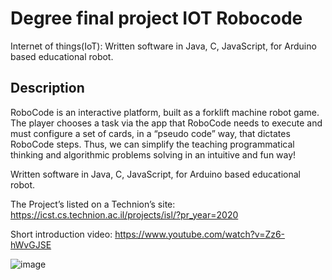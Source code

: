 # Degree final project IOT Robocode
Internet of things(IoT): Written software in Java, C, JavaScript, for Arduino based educational robot.
## Description
RoboCode is an interactive platform, built as a forklift machine robot game. The player chooses a task via the app that RoboCode needs to execute and must configure a set of cards, in a “pseudo code” way, that dictates RoboCode steps. Thus, we can simplify the teaching programmatical thinking and algorithmic problems solving in an intuitive and fun way!

Written software in Java, C, JavaScript, for Arduino based educational robot.

The Project’s listed on a Technion’s site: https://icst.cs.technion.ac.il/projects/isl/?pr_year=2020

Short introduction video: https://www.youtube.com/watch?v=Zz6-hWvGJSE

![image](https://github.com/user-attachments/assets/6ae702da-dfe8-4fb4-bc3a-01d83507f347)
